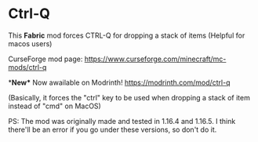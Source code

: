 # Ctrl-Q
This **Fabric** mod forces CTRL-Q for dropping a stack of items (Helpful for macos users)

CurseForge mod page: https://www.curseforge.com/minecraft/mc-mods/ctrl-q

\***New\*** Now awailable on Modrinth! https://modrinth.com/mod/ctrl-q

(Basically, it forces the "ctrl" key to be used when dropping a stack of item instead of "cmd" on MacOS)

PS: The mod was originally made and tested in 1.16.4 and 1.16.5. I think there'll be an error if you go under these versions, so don't do it.
